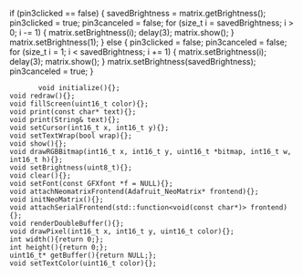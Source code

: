 if (pin3clicked == false)
        {
            savedBrightness = matrix.getBrightness();
            pin3clicked = true;
            pin3canceled = false;
            for (size_t i = savedBrightness; i > 0; i -= 1)
            {
                matrix.setBrightness(i);
                delay(3);
                matrix.show();
            }
            matrix.setBrightness(1);
        }
        else
        {
            pin3clicked = false;
            pin3canceled = false;
            for (size_t i = 1; i < savedBrightness; i += 1)
            {
                matrix.setBrightness(i);
                delay(3);
                matrix.show();
            }
            matrix.setBrightness(savedBrightness);
            pin3canceled = true;
        }


           void initialize(){};
    void redraw(){};
    void fillScreen(uint16_t color){};
    void print(const char* text){};
    void print(String& text){};
    void setCursor(int16_t x, int16_t y){};
    void setTextWrap(bool wrap){};
    void show(){};
    void drawRGBBitmap(int16_t x, int16_t y, uint16_t *bitmap, int16_t w, int16_t h){};
    void setBrightness(uint8_t){};
    void clear(){};
    void setFont(const GFXfont *f = NULL){};
    void attachNeomatrixFrontend(Adafruit_NeoMatrix* frontend){};
    void initNeoMatrix(){};
    void attachSerialFrontend(std::function<void(const char*)> frontend){};
    void renderDoubleBuffer(){};
    void drawPixel(int16_t x, int16_t y, uint16_t color){};
    int width(){return 0;};
    int height(){return 0;};
    uint16_t* getBuffer(){return NULL;};
    void setTextColor(uint16_t color){};